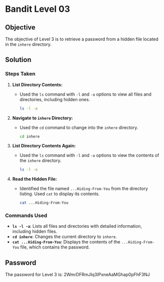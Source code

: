# Bandit Level 03

## Objective

The objective of Level 3 is to retrieve a password from a hidden file located in the `inhere` directory.

## Solution

### Steps Taken

1. **List Directory Contents:**
   - Used the `ls` command with `-l` and `-a` options to view all files and directories, including hidden ones.
     ```bash
     ls -l -a
     ```

2. **Navigate to `inhere` Directory:**
   - Used the `cd` command to change into the `inhere` directory.
     ```bash
     cd inhere
     ```

3. **List Directory Contents Again:**
   - Used the `ls` command with `-l` and `-a` options to view the contents of the `inhere` directory.
     ```bash
     ls -l -a
     ```

4. **Read the Hidden File:**
   - Identified the file named `...Hiding-From-You` from the directory listing. Used `cat` to display its contents.
     ```bash
     cat ...Hiding-From-You
     ```

### Commands Used

- **`ls -l -a`**: Lists all files and directories with detailed information, including hidden files.
- **`cd inhere`**: Changes the current directory to `inhere`.
- **`cat ...Hiding-From-You`**: Displays the contents of the `...Hiding-From-You` file, which contains the password.

## Password

The password for Level 3 is: 2WmrDFRmJIq3IPxneAaMGhap0pFhF3NJ
